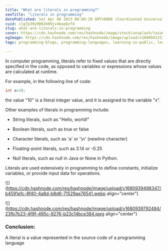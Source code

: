 ```yaml
---
title: "What are literals in programming?"
seoTitle: "literals in programming"
datePublished: Sat Apr 08 2023 08:09:29 GMT+0000 (Coordinated Universal Time)
cuid: clg7p39y9001h09jv4mxp6zfd
slug: what-are-literals-in-programming
cover: https://cdn.hashnode.com/res/hashnode/image/stock/unsplash/taiuG8CPKAQ/upload/f15fd204dd1c99cedfaf896c3b4b6123.jpeg
ogImage: https://cdn.hashnode.com/res/hashnode/image/upload/v1680941253269/b60c37f7-5d80-4046-9d24-f54a12098629.jpeg
tags: programming-blogs, programming-languages, learning-in-public, learninginpublic, wemakedevs

---
```


In computer programming, literals refer to fixed values that are directly specified in the code, as opposed to variables or expressions whose values are calculated at runtime.

For example, in the following line of code:

```java
int x=10;
```

the value "10" is a literal integer value, and it is assigned to the variable "x".

Other examples of literals in programming include:

* String literals, such as "Hello, world!"
    
* Boolean literals, such as true or false
    
* Character literals, such as 'a' or '\\n' (newline character)
    
* Floating-point literals, such as 3.14 or -0.25
    
* Null literals, such as null in Java or None in Python.
    

Literals are used extensively in programming to define constants, initialize variables, or provide input data for operations.

![](https://cdn.hashnode.com/res/hashnode/image/upload/v1680939498347/b4591efc-8f40-4a8d-b8d6-71529ae76541.webp align="center")

![](https://cdn.hashnode.com/res/hashnode/image/upload/v1680939792484/23fb7b23-4f9f-495c-9276-b23c14bce384.jpeg align="center")

### Conclusion:

A literal is a value represented in the source code of a programming language